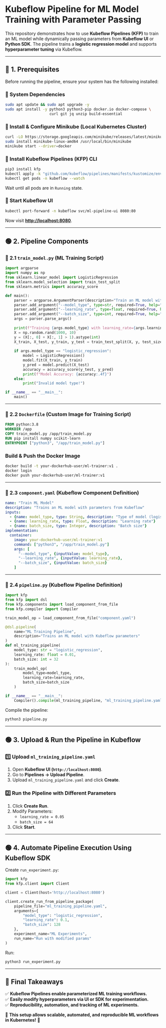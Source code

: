 # **Kubeflow Pipeline for ML Model Training with Parameter Passing**

This repository demonstrates how to use **Kubeflow Pipelines (KFP)** to train an ML model while dynamically passing parameters from **Kubeflow UI** or **Python SDK**. The pipeline trains a **logistic regression model** and supports **hyperparameter tuning** via Kubeflow.

---

## **🚀 1. Prerequisites**
Before running the pipeline, ensure your system has the following installed:

### **🔹 System Dependencies**
```bash
sudo apt update && sudo apt upgrade -y
sudo apt install -y python3 python3-pip docker.io docker-compose \
                    curl git jq unzip build-essential
```

### **🔹 Install & Configure Minikube (Local Kubernetes Cluster)**
```bash
curl -LO https://storage.googleapis.com/minikube/releases/latest/minikube-linux-amd64
sudo install minikube-linux-amd64 /usr/local/bin/minikube
minikube start --driver=docker
```

### **🔹 Install Kubeflow Pipelines (KFP) CLI**
```bash
pip3 install kfp
kubectl apply -k "github.com/kubeflow/pipelines/manifests/kustomize/env/minikube?ref=1.8.5"
kubectl get pods -n kubeflow --watch
```
Wait until all pods are in `Running` state.

### **🔹 Start Kubeflow UI**
```bash
kubectl port-forward -n kubeflow svc/ml-pipeline-ui 8080:80
```
Now visit **[http://localhost:8080](http://localhost:8080)**.

---

## **🟢 2. Pipeline Components**
### **📌 2.1 `train_model.py` (ML Training Script)**
```python
import argparse
import numpy as np
from sklearn.linear_model import LogisticRegression
from sklearn.model_selection import train_test_split
from sklearn.metrics import accuracy_score

def main():
    parser = argparse.ArgumentParser(description="Train an ML model with Kubeflow parameters")
    parser.add_argument("--model_type", type=str, required=True, help="Type of model (logistic_regression)")
    parser.add_argument("--learning_rate", type=float, required=True, help="Learning rate")
    parser.add_argument("--batch_size", type=int, required=True, help="Batch size")
    args = parser.parse_args()
    
    print(f"Training {args.model_type} with learning_rate={args.learning_rate}, batch_size={args.batch_size}")
    X = np.random.rand(1000, 10)
    y = (X[:, 0] + X[:, 1] > 1).astype(int)
    X_train, X_test, y_train, y_test = train_test_split(X, y, test_size=0.2)
    
    if args.model_type == "logistic_regression":
        model = LogisticRegression()
        model.fit(X_train, y_train)
        y_pred = model.predict(X_test)
        accuracy = accuracy_score(y_test, y_pred)
        print(f"Model Accuracy: {accuracy:.4f}")
    else:
        print("Invalid model type!")

if __name__ == "__main__":
    main()
```

---

### **📌 2.2 `Dockerfile` (Custom Image for Training Script)**
```dockerfile
FROM python:3.8
WORKDIR /app
COPY train_model.py /app/train_model.py
RUN pip install numpy scikit-learn
ENTRYPOINT ["python3", "/app/train_model.py"]
```

### **Build & Push the Docker Image**
```bash
docker build -t your-dockerhub-user/ml-trainer:v1 .
docker login
docker push your-dockerhub-user/ml-trainer:v1
```

---

### **📌 2.3 `component.yaml` (Kubeflow Component Definition)**
```yaml
name: "Train ML Model"
description: "Trains an ML model with parameters from Kubeflow"
inputs:
  - {name: model_type, type: String, description: "Type of model (logistic_regression)"}
  - {name: learning_rate, type: Float, description: "Learning rate"}
  - {name: batch_size, type: Integer, description: "Batch size"}
implementation:
  container:
    image: your-dockerhub-user/ml-trainer:v1
    command: ["python3", "/app/train_model.py"]
    args: [
      "--model_type", {inputValue: model_type},
      "--learning_rate", {inputValue: learning_rate},
      "--batch_size", {inputValue: batch_size}
    ]
```

---

### **📌 2.4 `pipeline.py` (Kubeflow Pipeline Definition)**
```python
import kfp
from kfp import dsl
from kfp.components import load_component_from_file
from kfp.compiler import Compiler

train_model_op = load_component_from_file("component.yaml")

@dsl.pipeline(
    name="ML Training Pipeline",
    description="Trains an ML model with Kubeflow parameters"
)
def ml_training_pipeline(
    model_type: str = "logistic_regression",
    learning_rate: float = 0.01,
    batch_size: int = 32
):
    train_model_op(
        model_type=model_type,
        learning_rate=learning_rate,
        batch_size=batch_size
    )

if __name__ == "__main__":
    Compiler().compile(ml_training_pipeline, "ml_training_pipeline.yaml")
```

Compile the pipeline:
```bash
python3 pipeline.py
```

---

## **🟢 3. Upload & Run the Pipeline in Kubeflow**

### **1️⃣ Upload `ml_training_pipeline.yaml`**
1. Open **Kubeflow UI (`http://localhost:8080`)**.
2. Go to **Pipelines → Upload Pipeline**.
3. Upload `ml_training_pipeline.yaml` and click **Create**.

### **2️⃣ Run the Pipeline with Different Parameters**
1. Click **Create Run**.
2. Modify Parameters:
   - `learning_rate = 0.05`
   - `batch_size = 64`
3. Click **Start**.

---

## **🟢 4. Automate Pipeline Execution Using Kubeflow SDK**
Create `run_experiment.py`:
```python
import kfp
from kfp.client import Client

client = Client(host='http://localhost:8080')

client.create_run_from_pipeline_package(
    pipeline_file="ml_training_pipeline.yaml",
    arguments={
        "model_type": "logistic_regression",
        "learning_rate": 0.1,
        "batch_size": 128
    },
    experiment_name="ML Experiments",
    run_name="Run with modified params"
)
```
Run:
```bash
python3 run_experiment.py
```

---

## **🚀 Final Takeaways**
✅ **Kubeflow Pipelines enable parameterized ML training workflows.**  
✅ **Easily modify hyperparameters via UI or SDK for experimentation.**  
✅ **Reproducibility, automation, and tracking of ML experiments.**  

🚀 **This setup allows scalable, automated, and reproducible ML workflows in Kubernetes!** 🎯


